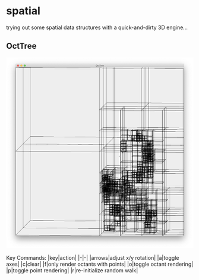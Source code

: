 # spatial

trying out some spatial data structures with a quick-and-dirty 3D engine...

## OctTree

![octtree](octtree.png "octtree")

Key Commands:
|key|action|
|-|-|
|arrows|adjust x/y rotation|
|a|toggle axes|
|c|clear|
|f|only render octants with points|
|o|toggle octant rendering|
|p|toggle point rendering|
|r|re-initialize random walk|
